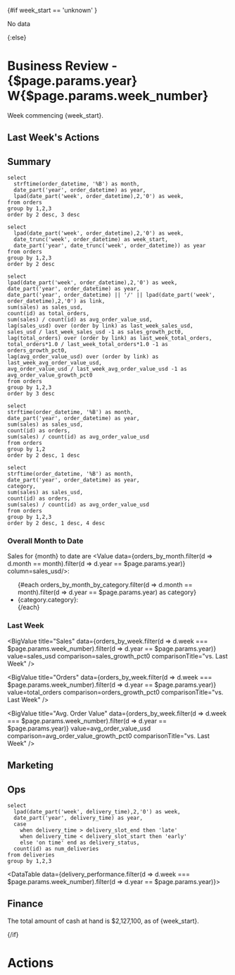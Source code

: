 <script>
  let month = weeks_to_months_lookup.filter(d => d.week === $page.params.week_number).filter(d => d.year == $page.params.year)[0].month ?? 'unknown'
  let week_start = ((weeks_to_days_lookup.filter(d => d.week === $page.params.week_number).filter(d => d.year == $page.params.year)[0] ?? 'unknown').week_start ?? 'unknown').toString().slice(0,10)
  let last_week_start = ((weeks_to_days_lookup.filter(d => d.week == (parseInt($page.params.week_number) - 1)).filter(d => d.year == $page.params.year)[0] ?? 'unknown').week_start ?? 'unknown').toString().slice(0,10)
  
  import CommentaryBlock from '$lib/CommentaryBlock.svelte';
</script>

{#if week_start == 'unknown' }

No data

{:else}

# Business Review - {$page.params.year} W{$page.params.week_number}

Week commencing {week_start}.

## Last Week's Actions

<CommentaryBlock
  section='Actions'
  week_start={last_week_start}
/>

## Summary

```weeks_to_months_lookup
select
  strftime(order_datetime, '%B') as month,
  date_part('year', order_datetime) as year,
  lpad(date_part('week', order_datetime),2,'0') as week,
from orders
group by 1,2,3
order by 2 desc, 3 desc
```

```weeks_to_days_lookup
select
  lpad(date_part('week', order_datetime),2,'0') as week,
  date_trunc('week', order_datetime) as week_start,
  date_part('year', date_trunc('week', order_datetime)) as year
from orders
group by 1,2,3
order by 2 desc
```



```orders_by_week
select 
lpad(date_part('week', order_datetime),2,'0') as week,
date_part('year', order_datetime) as year,
date_part('year', order_datetime) || '/' || lpad(date_part('week', order_datetime),2,'0') as link,
sum(sales) as sales_usd,
count(id) as total_orders,
sum(sales) / count(id) as avg_order_value_usd,
lag(sales_usd) over (order by link) as last_week_sales_usd,
sales_usd / last_week_sales_usd -1 as sales_growth_pct0,
lag(total_orders) over (order by link) as last_week_total_orders,
total_orders*1.0 / last_week_total_orders*1.0 -1 as orders_growth_pct0,
lag(avg_order_value_usd) over (order by link) as last_week_avg_order_value_usd,
avg_order_value_usd / last_week_avg_order_value_usd -1 as avg_order_value_growth_pct0
from orders
group by 1,2,3
order by 3 desc
```

```orders_by_month
select
strftime(order_datetime, '%B') as month,
date_part('year', order_datetime) as year,
sum(sales) as sales_usd,
count(id) as orders,
sum(sales) / count(id) as avg_order_value_usd
from orders
group by 1,2
order by 2 desc, 1 desc
```

```orders_by_month_by_category
select
strftime(order_datetime, '%B') as month,
date_part('year', order_datetime) as year,
category,
sum(sales) as sales_usd,
count(id) as orders,
sum(sales) / count(id) as avg_order_value_usd
from orders
group by 1,2,3
order by 2 desc, 1 desc, 4 desc
```

### Overall Month to Date

Sales for {month} to date are <Value data={orders_by_month.filter(d => d.month == month).filter(d => d.year == $page.params.year)} column=sales_usd/>:
<ul>
{#each orders_by_month_by_category.filter(d => d.month == month).filter(d => d.year == $page.params.year) as category}
<li>{category.category}: <Value data={category} column=sales_usd/></li>
{/each}
</ul>



### Last Week


<BigValue
  title="Sales"
  data={orders_by_week.filter(d => d.week === $page.params.week_number).filter(d => d.year == $page.params.year)}
  value=sales_usd
  comparison=sales_growth_pct0
  comparisonTitle="vs. Last Week"
/>

<BigValue
  title="Orders"
  data={orders_by_week.filter(d => d.week === $page.params.week_number).filter(d => d.year == $page.params.year)}
  value=total_orders
  comparison=orders_growth_pct0
  comparisonTitle="vs. Last Week"
/>

<BigValue
  title="Avg. Order Value"
  data={orders_by_week.filter(d => d.week === $page.params.week_number).filter(d => d.year == $page.params.year)}
  value=avg_order_value_usd
  comparison=avg_order_value_growth_pct0
  comparisonTitle="vs. Last Week"
/>


<CommentaryBlock
  section='Summary'
  week_start={week_start}
/>



## Marketing


<CommentaryBlock
  section='Marketing'
  week_start={week_start}
/>

## Ops

```delivery_performance
select
  lpad(date_part('week', delivery_time),2,'0') as week,
  date_part('year', delivery_time) as year,
  case 
    when delivery_time > delivery_slot_end then 'late'
    when delivery_time < delivery_slot_start then 'early'
    else 'on time' end as delivery_status,
  count(id) as num_deliveries
from deliveries
group by 1,2,3
```

<DataTable data={delivery_performance.filter(d => d.week === $page.params.week_number).filter(d => d.year == $page.params.year)}>
  <Column id="delivery_status"/>
  <Column id="num_deliveries"/>
</DataTable>


<CommentaryBlock
  section='Ops'
  week_start={week_start}
/>


## Finance

The total amount of cash at hand is $2,127,100, as of {week_start}.

<CommentaryBlock
  section='Finance'
  week_start={week_start}
/>

{/if}

# Actions

<CommentaryBlock
  section='Actions'
  week_start={week_start}
/>